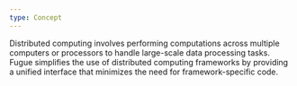 ```yaml
---
type: Concept
---
```


Distributed computing involves performing computations across multiple computers or processors to handle large-scale data processing tasks. Fugue simplifies the use of distributed computing frameworks by providing a unified interface that minimizes the need for framework-specific code.